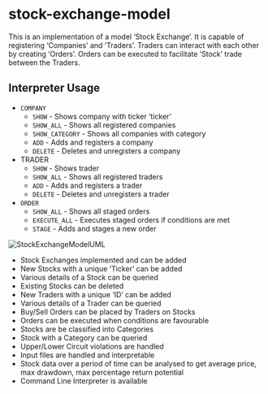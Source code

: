 # stock-exchange-model

This is an implementation of a model ‘Stock Exchange’. It is capable of registering ‘Companies’ and ‘Traders’. Traders can interact with each other by creating ‘Orders’. Orders can be executed to facilitate ‘Stock’ trade between the Traders.

## Interpreter Usage
* `COMPANY`
  * `SHOW` - Shows company with ticker ‘ticker’
  * `SHOW_ALL` - Shows all registered companies
  * `SHOW_CATEGORY` - Shows all companies with category
  * `ADD` - Adds and registers a company
  * `DELETE` - Deletes and unregisters a company
* TRADER
  * `SHOW` - Shows trader
  * `SHOW_ALL` - Shows all registered traders
  * `ADD` - Adds and registers a trader
  * `DELETE` - Deletes and unregisters a trader
* `ORDER`
  * `SHOW_ALL` - Shows all staged orders
  * `EXECUTE_ALL` - Executes staged orders if conditions are met
  * `STAGE` - Adds and stages a new order

![StockExchangeModelUML](https://user-images.githubusercontent.com/63326129/98650627-2be18f80-235f-11eb-9bf4-ce2b6b279eac.png)

* Stock Exchanges implemented and can be added
* New Stocks with a unique ‘Ticker’ can be added
* Various details of a Stock can be queried
* Existing Stocks can be deleted
* New Traders with a unique ‘ID’ can be added
* Various details of a Trader can be queried
* Buy/Sell Orders can be placed by Traders on Stocks 
* Orders can be executed when conditions are favourable
* Stocks are be classified into Categories
* Stock with a Category can be queried
* Upper/Lower Circuit violations are handled
* Input files are handled and interpretable
* Stock data over a period of time can be analysed to get average price, max drawdown, max percentage return potential
* Command Line Interpreter is available
